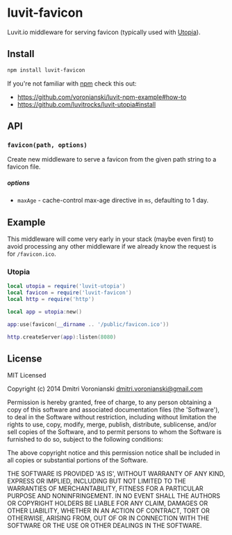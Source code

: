 # luvit-favicon

Luvit.io middleware for serving favicon (typically used with [Utopia](https://github.com/luvitrocks/luvit-utopia)).

## Install

```bash
npm install luvit-favicon
```

If you're not familiar with [npm](https://www.npmjs.org/) check this out:
- https://github.com/voronianski/luvit-npm-example#how-to
- https://github.com/luvitrocks/luvit-utopia#install

## API

### ``favicon(path, options)``

Create new middleware to serve a favicon from the given path string to a favicon file.

##### options

- ``maxAge`` - cache-control max-age directive in ``ms``, defaulting to 1 day.

## Example

This middleware will come very early in your stack (maybe even first) to avoid processing any other middleware if we already know the request is for ``/favicon.ico``.

### Utopia

```lua
local utopia = require('luvit-utopia')
local favicon = require('luvit-favicon')
local http = require('http')

local app = utopia:new()

app:use(favicon(__dirname .. '/public/favicon.ico'))

http.createServer(app):listen(8080)
```

## License

MIT Licensed

Copyright (c) 2014 Dmitri Voronianski [dmitri.voronianski@gmail.com](mailto:dmitri.voronianski@gmail.com)

Permission is hereby granted, free of charge, to any person obtaining
a copy of this software and associated documentation files (the
'Software'), to deal in the Software without restriction, including
without limitation the rights to use, copy, modify, merge, publish,
distribute, sublicense, and/or sell copies of the Software, and to
permit persons to whom the Software is furnished to do so, subject to
the following conditions:

The above copyright notice and this permission notice shall be
included in all copies or substantial portions of the Software.

THE SOFTWARE IS PROVIDED 'AS IS', WITHOUT WARRANTY OF ANY KIND,
EXPRESS OR IMPLIED, INCLUDING BUT NOT LIMITED TO THE WARRANTIES OF
MERCHANTABILITY, FITNESS FOR A PARTICULAR PURPOSE AND NONINFRINGEMENT.
IN NO EVENT SHALL THE AUTHORS OR COPYRIGHT HOLDERS BE LIABLE FOR ANY
CLAIM, DAMAGES OR OTHER LIABILITY, WHETHER IN AN ACTION OF CONTRACT,
TORT OR OTHERWISE, ARISING FROM, OUT OF OR IN CONNECTION WITH THE
SOFTWARE OR THE USE OR OTHER DEALINGS IN THE SOFTWARE.
